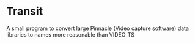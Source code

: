 # Transit
A small program to convert large Pinnacle (Video capture software) data libraries to names more reasonable than VIDEO_TS
